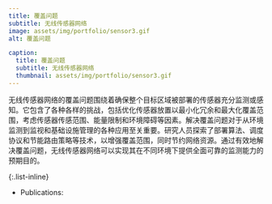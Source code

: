 ```yaml
---
title: 覆盖问题
subtitle: 无线传感器网络
image: assets/img/portfolio/sensor3.gif
alt: 覆盖问题

caption:
  title: 覆盖问题
  subtitle: 无线传感器网络
  thumbnail: assets/img/portfolio/sensor3.gif
---
```

  无线传感器网络的覆盖问题围绕着确保整个目标区域被部署的传感器充分监测或感知。它包含了各种各样的挑战，包括优化传感器放置以最小化冗余和最大化覆盖范围，考虑传感器传感范围、能量限制和环境障碍等因素。解决覆盖问题对于从环境监测到监视和基础设施管理的各种应用至关重要。研究人员探索了部署算法、调度协议和节能路由策略等技术，以增强覆盖范围，同时节约网络资源。通过有效地解决覆盖问题，无线传感器网络可以实现其在不同环境下提供全面可靠的监测能力的预期目的。

{:.list-inline}
- Publications: 

